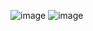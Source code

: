 ![image](https://github.com/sandeeptemp11/NPTEL/assets/134224176/9e872a13-8ff6-4a87-a890-1bdd5d8b9dfd)
![image](https://github.com/sandeeptemp11/NPTEL/assets/134224176/f4b341e1-810b-40b0-9c9e-5d7033f50cb2)
